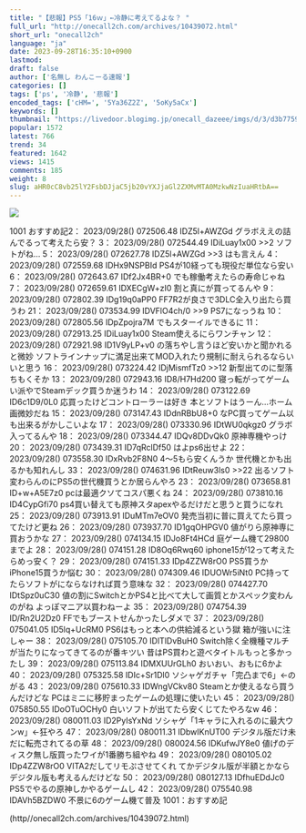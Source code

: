 ```yaml
---
title: "【悲報】PS5「16ｗ」←冷静に考えてるよな？ "
full_url: "http://onecall2ch.com/archives/10439072.html"
short_url: "onecall2ch"
language: "ja"
date: 2023-09-28T16:35:10+0900
lastmod: 
draft: false
author: ['名無し わんこーる速報']
categories: []
tags: ['ps', '冷静', '悲報']
encoded_tags: ['cHM=', '5Ya36Z2Z', '5oKy5aCx']
keywords: []
thumbnail: "https://livedoor.blogimg.jp/onecall_dazeee/imgs/d/3/d3b77596-s.jpg"
popular: 1572
latest: 766
trend: 34
featured: 1642
views: 1415
comments: 185
weight: 8
slug: aHR0cC8vb25lY2FsbDJjaC5jb20vYXJjaGl2ZXMvMTA0MzkwNzIuaHRtbA==
---
```


![](https://livedoor.blogimg.jp/onecall_dazeee/imgs/d/3/d3b77596-s.jpg)

 1001 おすすめ記2： 2023/09/28() 072506.48 IDZ5l+AWZGd グラボええの詰んでるって考えたら安？ 3： 2023/09/28() 072544.49 IDiLuay1x00 >>2 ソフトがね… 5： 2023/09/28() 072627.78 IDZ5l+AWZGd >>3 はも言えん 4： 2023/09/28() 072559.68 IDHx9NSPBId PS4が10経っても現役だ単位なら安い 6： 2023/09/28() 072643.67 IDf2Jx4BR+0 でも稼働考えたらの寿命じゃね 7： 2023/09/28() 072659.61 IDXECgW+zI0 割と真にが買ってるんや 9： 2023/09/28() 072802.39 IDg19q0aPP0 FF7R2が良さで3DLC全入り出たら買うわ 21： 2023/09/28() 073534.99 IDVFlO4ch/0 >>9 PS7になっうね 10： 2023/09/28() 072805.56 IDpZpojra7M でもスターイルできるに 11： 2023/09/28() 072913.25 IDiLuay1x00 Steam使えるにらワンチャン 12： 2023/09/28() 072921.98 ID1V9yLP+v0 の落ちやし言うほど安いかと聞かれると微妙 ソフトラインナップに満足出来てMOD入れたり規制に耐えられるならいいと思う 16： 2023/09/28() 073224.42 IDjMismfTz0 >>12 新型出てのに型落ちもくそか 13： 2023/09/28() 072943.16 ID8/H7Hd200 寝っ転がってゲームい派やでSteamデック買うか迷うわ 14： 2023/09/28() 073122.69 ID6c1D9/0L0 応買ったけどコントローラーは好き 本とソフトはうーん…ホーム画微妙だね 15： 2023/09/28() 073147.43 IDdnRBbU8+0 なPC買ってゲーム以も出来るがかしこいよな 17： 2023/09/28() 073330.96 IDtWU0qkgz0 グラボ入ってるんや 18： 2023/09/28() 073344.47 IDQv8DDvQk0 原神専機やっけ 20： 2023/09/28() 073439.31 ID7qRclDf50 はよps6出せよ 22： 2023/09/28() 073558.30 IDxRvb2F8N0 4～5もら安くんうか 世代機とかも出るかも知れんし 33： 2023/09/28() 074631.96 IDtReuw3ls0 >>22 出るソフト変わらんのにPS5の世代機買うとか居らんやろ 23： 2023/09/28() 073658.81 ID+w+A5E7z0 pcは最適クソてコスパ悪くね 24： 2023/09/28() 073810.16 ID4CypGfi70 ps4買い替えても原神スタapexやるだけだと思うと買うになれ 25： 2023/09/28() 073913.91 IDuMTm7eOV0 発売当初に普に買えてたら買ってたけど更ね 26： 2023/09/28() 073937.70 ID1gqOHPGV0 値がりら原神専に買おうかな 27： 2023/09/28() 074134.15 IDJo8Ft4HCd 庭ゲーム機て29800までよ 28： 2023/09/28() 074151.28 ID8Oq6Rwq60 iphone15が12って考えたらめっ安く？ 29： 2023/09/28() 074151.33 IDp4ZZW8rO0 PS5買うかiPhone15買うか悩む 30： 2023/09/28() 074309.46 IDUOWr5iNt0 PC持ってたらソフトがにならなければ買う意味な 32： 2023/09/28() 074427.70 IDtSpz0uC30 値の割にSwitchとかPS4と比べて大して画質とかスペック変わんのがね よっぽマニア以買わねーよ 35： 2023/09/28() 074754.39 ID/Rn2U2Dz0 FFでもブーストせんかったしダメで 37： 2023/09/28() 075041.05 ID5lq+UcRM0 PS6はもっと本への供給減るという獄 箱が強いに注しゃー 38： 2023/09/28() 075105.70 IDlTlDvBuH0 Switch除く全機種マルチが当たりになってきてるのが番キツい 昔はPS買わと遊べタイトルもっと多かったし 39： 2023/09/28() 075113.84 IDMXUUrGLh0 おいおい、おもに6かよ 40： 2023/09/28() 075325.58 IDIc+Sr1Dl0 ソシャゲガチャ「完凸まで6」←のがる 43： 2023/09/28() 075610.33 IDWngVCkv80 Steamとか使えるなら買うんだけどな PCはミニに移貯まったゲームの処理に使いたい 45： 2023/09/28() 075850.55 IDoOTuOCHy0 白いソフトが出てたら安くじてたやろなw 46： 2023/09/28() 080011.03 ID2PyIsYxNd ソシャゲ「1キャラに入れるのに最大ウンw」←狂やろ 47： 2023/09/28() 080011.31 IDbwIKnUT00 デジタル版だけ未だに転売されてるの草 48： 2023/09/28() 080024.56 IDKufwJY8e0 値げのディスク無し版買ったワイが1番勝ち組やね 49： 2023/09/28() 080105.02 IDp4ZZW8rO0 VITA2だしてリモぷさせてくれ てかデジタル版が半額とかならデジタル版も考えるんだけどな 50： 2023/09/28() 080127.13 IDfhuEDdJc0 PS5でやるの原神しかやるゲームし 42： 2023/09/28() 075540.98 IDAVh5BZDW0 不景に6のゲーム機て普及 1001：おすすめ記

(http//onecall2ch.com/archives/10439072.html)
